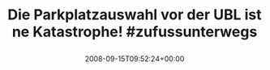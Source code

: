 ---
retweeted: false
source: <a href="http://twitter.com" rel="nofollow">Twitter Web Client</a>
entities:
  hashtags:
  - text: zufussunterwegs
    indices:
    - '53'
    - '69'
  symbols: []
  user_mentions: []
  urls: []
display_text_range:
- '0'
- '69'
favorite_count: '0'
id_str: '921890085'
truncated: false
retweet_count: '0'
id: '921890085'
created_at: Mon Sep 15 09:52:24 +0000 2008
favorited: false
full_text: 'Die Parkplatzauswahl vor der UBL ist ne Katastrophe! #zufussunterwegs'
lang: de
tags:
- zufussunterwegs
- pesos/twitter
date: '2008-09-15T09:52:24+00:00'
src: https://twitter.com/bascht/status/921890085
original_url: https://twitter.com/bascht/status/921890085
type: twitter_tweet
text: 'Die Parkplatzauswahl vor der UBL ist ne Katastrophe! #zufussunterwegs'
title: 'Die Parkplatzauswahl vor der UBL ist ne Katastrophe! #zufussunterwegs

  '

---